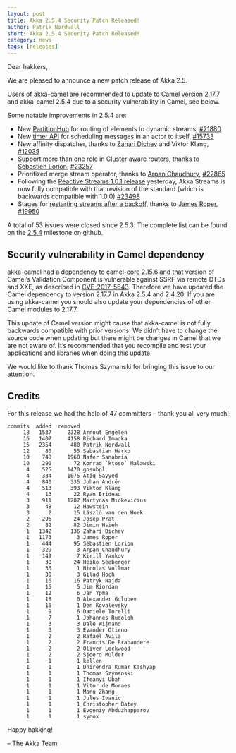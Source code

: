 ```yaml
---
layout: post
title: Akka 2.5.4 Security Patch Released!
author: Patrik Nordwall
short: Akka 2.5.4 Security Patch Released!
category: news
tags: [releases]
---
```


Dear hakkers,

We are pleased to announce a new patch release of Akka 2.5. 

Users of akka-camel are recommended to update to Camel version 2.17.7 and akka-camel 2.5.4 due to a security vulnerability in Camel, see below.

Some notable improvements in 2.5.4 are:

* New [PartitionHub](http://doc.akka.io/docs/akka/2.5/scala/stream/stream-dynamic.html#using-the-partitionhub) for routing of elements to dynamic streams, [#21880](https://github.com/akka/akka/issues/21880)
* New [timer API](http://doc.akka.io/docs/akka/2.5/scala/actors.html#timers-scheduled-messages) for scheduling messages in an actor to itself, [#15733](https://github.com/akka/akka/issues/15733)
* New affinity dispatcher, thanks to [Zahari Dichev](https://github.com/zaharidichev) and Viktor Klang, [#12035](https://github.com/akka/akka/issues/12035)
* Support more than one role in Cluster aware routers, thanks to [Sébastien Lorion](https://github.com/slorion), [#23257](https://github.com/akka/akka/pull/23257)
* Prioritized merge stream operator, thanks to [Arpan Chaudhury](https://github.com/arpanchaudhury), [#22865](https://github.com/akka/akka/issues/22865)
* Following the [Reactive Streams 1.0.1 release](https://www.lightbend.com/blog/update-release-reactive-streams-1-0-1-and-jdk9) yesterday, Akka Streams is now fully compatible with that revision of the standard (which is backwards compatible with 1.0.0)  [#23498](https://github.com/akka/akka/issues/22865)
* Stages for [restarting streams after a backoff](http://doc.akka.io/docs/akka/current/scala/stream/stream-error.html#delayed-restarts-with-a-backoff-stage), thanks to [James Roper](https://github.com/jroper),  [#19950](https://github.com/akka/akka/issues/19950)

A total of 53 issues were closed since 2.5.3. The complete list can be found on the [2.5.4](https://github.com/akka/akka/milestone/117?closed=1) milestone on github.

## Security vulnerability in Camel dependency

akka-camel had a dependency to camel-core 2.15.6 and that version of Camel’s Validation Component is vulnerable against SSRF via remote DTDs and XXE, as described in [CVE-2017-5643](https://nvd.nist.gov/vuln/detail/CVE-2017-5643). Therefore we have updated the Camel dependency to version 2.17.7 in Akka 2.5.4 and 2.4.20. If you are using akka-camel you should also update your dependencies of other Camel modules to 2.17.7.

This update of Camel version might cause that akka-camel is not fully backwards compatible with prior versions. We didn’t have to change the source code when updating but there might be changes in Camel that we are not aware of. It’s recommended that you recompile and test your applications and libraries when doing this update.

We would like to thank Thomas Szymanski for bringing this issue to our attention.

## Credits

For this release we had the help of 47 committers – thank you all very much!

~~~
commits  added  removed
     18   1537     2328 Arnout Engelen
     16   1407     4158 Richard Imaoka
     15   2354      480 Patrik Nordwall
     12     80       55 Sebastian Harko
     10    748     1968 Nafer Sanabria
     10    290       72 Konrad `ktoso` Malawski
      4    525     1470 gosubpl
      4    334     1075 Atiq Sayyed
      4    840      335 Johan Andrén
      4    513      393 Viktor Klang
      4     13       22 Ryan Brideau
      3    911     1207 Martynas Mickevičius
      3     48       12 Hawstein
      3      2       15 László van den Hoek
      2    296       24 Josep Prat
      2     82       82 Jimin Hsieh
      1   1342      136 Zahari Dichev
      1   1173        3 James Roper
      1    444       95 Sébastien Lorion
      1    329        3 Arpan Chaudhury
      1    149        7 Kirill Yankov
      1     30       24 Heiko Seeberger
      1     36        1 Nicolas Vollmar
      1     30        3 Gilad Hoch
      1     16       16 Patryk Najda
      1     15        5 Jim Riordan
      1     12        6 Jan Ypma
      1     18        0 Alexander Golubev
      1     16        1 Den Kovalevsky
      1      9        6 Daniele Torelli
      1      7        1 Johannes Rudolph
      1      3        3 Dale Wijnand
      1      3        3 Evander Otieno
      1      2        2 Rafael Avila
      1      2        2 Francis De Brabandere
      1      2        2 Oliver Lockwood
      1      2        2 Sjoerd Mulder
      1      1        1 kellen
      1      1        1 Dhirendra Kumar Kashyap
      1      1        1 Thomas Szymanski
      1      1        1 Ifeanyi Ubah
      1      1        1 Vitor de Moraes
      1      1        1 Manu Zhang
      1      1        1 Jules Ivanic
      1      1        1 Christopher Batey
      1      1        1 Evgeniy Abduzhapparov
      1      1        1 synox
~~~

Happy hakking!

– The Akka Team

